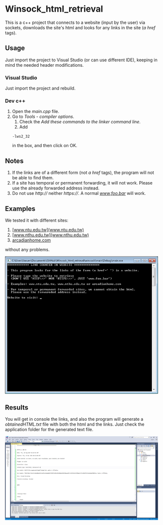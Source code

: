 # Winsock_html_retrieval

This is a c++ project that connects to a website (input by the user) via sockets, downloads the site's html and looks for any links in the site (*a href* tags).

## Usage

Just import the project to Visual Studio (or can use different IDE), keeping in mind the needed header modifications.

### Visual Studio

Just import the project and rebuild.

### Dev c++

1. Open the *main.cpp* file.
2. Go to *Tools - compiler options*.
    1. Check the *Add these commands to the linker command line*.
    2. Add 
	```
	-lws2_32
	```	
	in the box, and then click on OK.
	
## Notes

1. If the links are of a different form (not *a href* tags), the program will not be able to find them.
2. If a site has temporal or permanent forwarding, it will not work. Please use the already forwarded address instead.
3. Do not use *http://* neither *https://*. A normal *www.foo.bar* will work.

## Examples

We tested it with different sites:
1. [www.ntu.edu.tw](www.ntu.edu.tw)
2. [www.nthu.edu.tw](www.nthu.edu.tw)
3. [arcadianhome.com](arcadianhome.com)

without any problems.

![Run example](/images/run.gif?raw=true)

## Results

You will get in console the links, and also the program will generate a *obtainedHTML.txt* file with both the html and the links. Just check the application folder for the generated text file.

![results](/images/result.gif?raw=true)